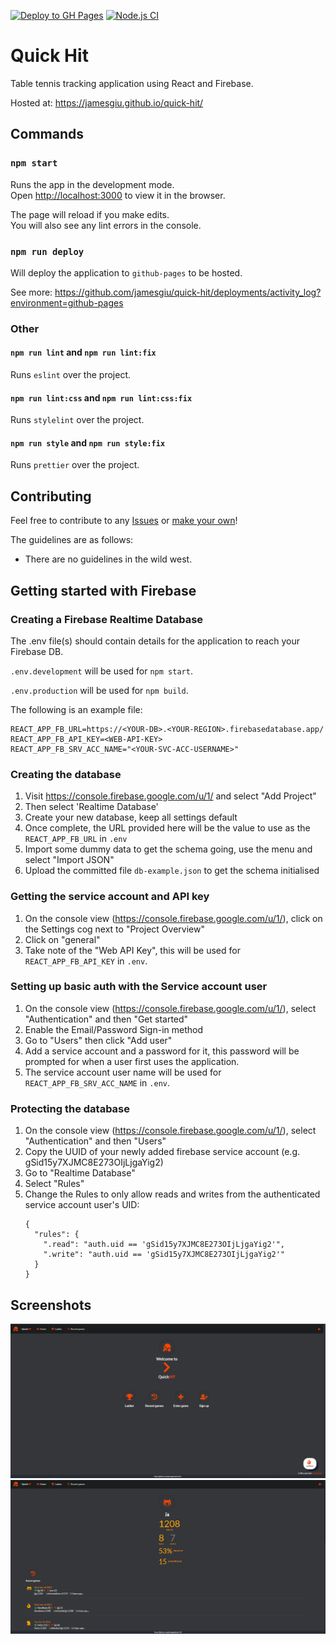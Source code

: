 [![Deploy to GH Pages](https://github.com/jamesgiu/quick-hit/actions/workflows/deploy.yml/badge.svg?branch=main)](https://github.com/jamesgiu/quick-hit/actions/workflows/deploy.yml)
[![Node.js CI](https://github.com/jamesgiu/quick-hit/actions/workflows/node.js.yml/badge.svg?branch=QH-32)](https://github.com/jamesgiu/quick-hit/actions/workflows/node.js.yml)

# Quick Hit

Table tennis tracking application using React and Firebase.

Hosted at: https://jamesgiu.github.io/quick-hit/

## Commands

### `npm start`

Runs the app in the development mode.\
Open [http://localhost:3000](http://localhost:3000) to view it in the browser.

The page will reload if you make edits.\
You will also see any lint errors in the console.

### `npm run deploy`

Will deploy the application to `github-pages` to be hosted.

See more: https://github.com/jamesgiu/quick-hit/deployments/activity_log?environment=github-pages

### Other
#### `npm run lint` and `npm run lint:fix`

Runs `eslint` over the project.

#### `npm run lint:css` and `npm run lint:css:fix` 

Runs `stylelint` over the project.

#### `npm run style` and `npm run style:fix`

Runs `prettier` over the project.

## Contributing

Feel free to contribute to any [Issues](https://github.com/jamesgiu/quick-hit/issues) or [make your own](https://github.com/jamesgiu/quick-hit/issues/new/choose)!

The guidelines are as follows:

- There are no guidelines in the wild west.

## Getting started with Firebase

### Creating a Firebase Realtime Database

The .env file(s) should contain details for the application to reach your Firebase DB.

`.env.development` will be used for `npm start`.

`.env.production` will be used for `npm build`.

The following is an example file:

```aidl
REACT_APP_FB_URL=https://<YOUR-DB>.<YOUR-REGION>.firebasedatabase.app/
REACT_APP_FB_API_KEY=<WEB-API-KEY>
REACT_APP_FB_SRV_ACC_NAME="<YOUR-SVC-ACC-USERNAME>"
```

### Creating the database

1. Visit https://console.firebase.google.com/u/1/ and select "Add Project"
2. Then select 'Realtime Database'
3. Create your new database, keep all settings default
4. Once complete, the URL provided here will be the value to use as the `REACT_APP_FB_URL` in `.env`
5. Import some dummy data to get the schema going, use the menu and select "Import JSON"
6. Upload the committed file `db-example.json` to get the schema initialised

### Getting the service account and API key

1. On the console view (https://console.firebase.google.com/u/1/), click on the Settings cog next to "Project Overview"
2. Click on "general"
3. Take note of the "Web API Key", this will be used for `REACT_APP_FB_API_KEY` in `.env`.

### Setting up basic auth with the Service account user

1. On the console view (https://console.firebase.google.com/u/1/), select "Authentication" and then "Get started"
2. Enable the Email/Password Sign-in method
3. Go to "Users" then click "Add user"
4. Add a service account and a password for it, this password will be prompted for when a user first uses the application.
5. The service account user name will be used for `REACT_APP_FB_SRV_ACC_NAME` in `.env`.

### Protecting the database

1. On the console view (https://console.firebase.google.com/u/1/), select "Authentication" and then "Users"
2. Copy the UUID of your newly added firebase service account (e.g. gSid15y7XJMC8E273OIjLjgaYig2)
3. Go to "Realtime Database"
4. Select "Rules"
5. Change the Rules to only allow reads and writes from the authenticated service account user's UID:
   ```aidl
   {
     "rules": {
       ".read": "auth.uid == 'gSid15y7XJMC8E273OIjLjgaYig2'",
       ".write": "auth.uid == 'gSid15y7XJMC8E273OIjLjgaYig2'"
     }
   }
   ```

## Screenshots

![Image 1](./public/markdown_img_1.PNG)
![Image 2](./public/markdown_img_2.PNG)
